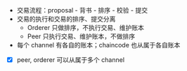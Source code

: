 - 交易流程：proposal - 背书 - 排序 - 校验 - 提交
- 交易的执行和交易的排序、提交分离
    - Orderer 只做排序，不执行交易、维护账本
    - Peer 只执行交易、维护账本，不做排序
- 每个 channel 有各自的账本；chaincode 也从属于各自账本
- [x] peer, orderer 可以从属于多个 channel